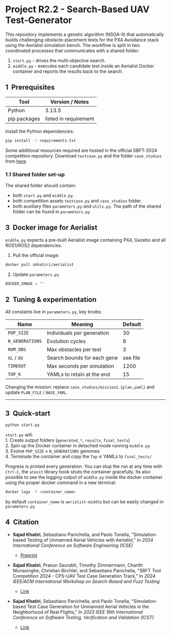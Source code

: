 # Project R2.2 - Search‑Based UAV Test‑Generator

This repository implements a genetic algorithm (NSGA-II) that automatically builds challenging obstacle-placement tests for the PX4 Avoidance stack using the Aerialist simulation bench.
The workflow is split in two coordinated processes that communicates with a shared folder:

1. `start.py` - drives the multi‑objective search.
2. `middle.py` - executes each candidate test inside an Aerialist Docker container and reports the results back to the search.

## 1  Prerequisites

| Tool         | Version / Notes       |
| ------------ | --------------------- |
| Python       | 3.13.5                |
| pip packages | listed in requirement |

Install the Python dependencies:

```bash
pip install -r requirements.txt
```


Some additional resources required are hosted in the official SBFT‑2024 competition repository. Download `testcase.py` and the folder `case_studies` from [here](https://github.com/skhatiri/UAV-Testing-Competition/tree/master/snippets).

### 1.1 Shared folder set-up
The shared folder should contain:
- both `start.py` and `middle.py`.
- both competition assets `testcase.py` and `case_studies` folder.
- both auxiliary files `parameters.py` and `utils.py`. 
The path of the shared folder can be found in `parameters.py`
## 3  Docker image for Aerialist

`middle.py` expects a pre-built Aerialist image containing PX4, Gazebo and all ROS1/ROS2 dependencies.

1. Pull the official image:
```bash
docker pull skhatiri/aerialist
```
    
2. Update `parameters.py`
    
```python
DOCKER_IMAGE = ""
```

## 2  Tuning & experimentation

All constants live in `parameters.py`, key knobs:

| Name            | Meaning                     | Default  |
| --------------- | --------------------------- | -------- |
| `POP_SIZE`      | Individuals per generation  | 30       |
| `N_GENERATIONS` | Evolution cycles            | 8        |
| `NUM_OBS`       | Max obstacles per test      | 3        |
| `XL` / `XU`     | Search bounds for each gene | see file |
| `TIMEOUT`       | Max seconds per simulation  | 1200     |
| `TOP_K`         | YAMLs to retain at the end  | 15       |

Changing the mission: replace `case_studies/mission2.{plan,yaml}` and update `PLAN_FILE` / `BASE_YAML`.

---

## 3  Quick‑start

```bash
python start.py
```

`start.py` will:  
1. Create output folders (`generated_*`, `results`, `final_tests`)  
2. Spin up the Docker container in detached mode running `middle.py`  
3. Evolve `POP_SIZE` × `N_GENERATIONS` genomes  
4. Terminate the container and copy the `Top‑K` YAMLs to `final_tests/`

Progress is printed every generation. You can stop the run at any time with `Ctrl‑C`, the `atexit` library hook shuts the container gracefully. Its also possible to see the logging output of `middle.py` inside the docker container using the proper docker command in a new terminal:
```bash
docker logs -f <container_name>
```
by default `container_name` is `aerialist-middle` but can be easily changed in `parameters.py` 


## 4  Citation

- **Sajad Khatiri**, Sebastiano Panichella, and Paolo Tonella, "Simulation-based Testing of Unmanned Aerial Vehicles with Aerialist," *In 2024 International Conference on Software Engineering (ICSE)*
  - [Preprint](https://skhatiri.ir/papers/aerialist.pdf)

- **Sajad Khatiri**, Prasun Saurabh, Timothy Zimmermann, Charith Munasinghe, Christian Birchler, and Sebastiano Panichella, "SBFT Tool Competition 2024 - CPS-UAV Test Case Generation Track," *In 2024 IEEE/ACM International Workshop on Search-Based and Fuzz Testing*
  - [Link](https://github.com/skhatiri/UAV-Testing-Competition/blob/master/reports/UAV_Competition_SBFT_2024.pdf)

- **Sajad Khatiri**, Sebastiano Panichella, and Paolo Tonella, "Simulation-based Test Case Generation for Unmanned Aerial Vehicles in the Neighborhood of Real Flights," *In 2023 IEEE 16th International Conference on Software Testing, Verification and Validation (ICST)*
  - [Link](https://ieeexplore.ieee.org/document/10132225)
